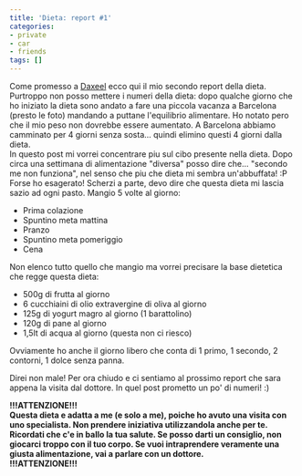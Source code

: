 ```yaml
---
title: 'Dieta: report #1'
categories:
- private
- car
- friends
tags: []
---
```

Come promesso a [Daxeel](http://www.daxeel.it/) ecco qui il mio secondo report
della dieta.  
Purtroppo non posso mettere i numeri della dieta: dopo qualche giorno che ho
iniziato la dieta sono andato a fare una piccola vacanza a Barcelona (presto
le foto) mandando a puttane l'equilibrio alimentare. Ho notato pero che il mio
peso non dovrebbe essere aumentato. A Barcelona abbiamo camminato per 4 giorni
senza sosta... quindi elimino questi 4 giorni dalla dieta.  
In questo post mi vorrei concentrare piu sul cibo presente nella dieta. Dopo
circa una settimana di alimentazione "diversa" posso dire che... "secondo me
non funziona", nel senso che piu che dieta mi sembra un'abbuffata! :P Forse ho
esagerato! Scherzi a parte, devo dire che questa dieta mi lascia sazio ad ogni
pasto. Mangio 5 volte al giorno:

  * Prima colazione
  * Spuntino meta mattina
  * Pranzo
  * Spuntino meta pomeriggio
  * Cena
  

  
Non elenco tutto quello che mangio ma vorrei precisare la base dietetica che
regge questa dieta:

  * 500g di frutta al giorno
  * 6 cucchiaini di olio extravergine di oliva al giorno
  * 125g di yogurt magro al giorno (1 barattolino)
  * 120g di pane al giorno
  * 1,5lt di acqua al giorno (questa non ci riesco)
  

  
Ovviamente ho anche il giorno libero che conta di 1 primo, 1 secondo, 2
contorni, 1 dolce senza panna.

Direi non male! Per ora chiudo e ci sentiamo al prossimo report che sara
appena la visita dal dottore. In quel post prometto un po' di numeri! :)

**!!!ATTENZIONE!!!  
Questa dieta e adatta a me (e solo a me), poiche ho avuto una visita con uno
specialista. Non prendere iniziativa utilizzandola anche per te. Ricordati che
c'e in ballo la tua salute. Se posso darti un consiglio, non giocarci troppo
con il tuo corpo. Se vuoi intraprendere veramente una giusta alimentazione,
vai a parlare con un dottore.  
!!!ATTENZIONE!!!**

